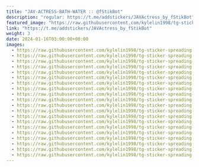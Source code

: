 ```yaml
---
title: "JAV-ACTRESS-BATH-WATER :: @fStikBot"
description: "regular: https://t.me/addstickers/JAVActress_by_fStikBot"
featured_image: "https://raw.githubusercontent.com/kylelin1998/tg-sticker-spreading-worldwide-images/main/img/4bebf188-8100-47ea-8165-e90c8bcbd56e.jpg"
link: "https://t.me/addstickers/JAVActress_by_fStikBot"
weight: 3
date: 2024-01-16T03:00:00+08:00
images:
  - https://raw.githubusercontent.com/kylelin1998/tg-sticker-spreading-worldwide-images/main/img/4bebf188-8100-47ea-8165-e90c8bcbd56e.jpg
  - https://raw.githubusercontent.com/kylelin1998/tg-sticker-spreading-worldwide-images/main/img/91479047-af82-4eb0-b5f8-2b9463b74b98.jpg
  - https://raw.githubusercontent.com/kylelin1998/tg-sticker-spreading-worldwide-images/main/img/540eba34-a4c5-4d8b-a31f-625b091f1a65.jpg
  - https://raw.githubusercontent.com/kylelin1998/tg-sticker-spreading-worldwide-images/main/img/0b0a2cb3-bdeb-429f-8d76-5bbc94f37b44.jpg
  - https://raw.githubusercontent.com/kylelin1998/tg-sticker-spreading-worldwide-images/main/img/87891778-325a-40aa-9e45-2f006d1d2588.jpg
  - https://raw.githubusercontent.com/kylelin1998/tg-sticker-spreading-worldwide-images/main/img/8234d1b3-bf81-4690-b326-2122e08f85a6.jpg
  - https://raw.githubusercontent.com/kylelin1998/tg-sticker-spreading-worldwide-images/main/img/3ffd276f-4071-46bd-a4b4-fa2650f956b6.jpg
  - https://raw.githubusercontent.com/kylelin1998/tg-sticker-spreading-worldwide-images/main/img/e57c9234-bdcc-4dd8-bf8f-ae303310125d.jpg
  - https://raw.githubusercontent.com/kylelin1998/tg-sticker-spreading-worldwide-images/main/img/5166f1e3-00a0-43a5-a297-82b52409a976.jpg
  - https://raw.githubusercontent.com/kylelin1998/tg-sticker-spreading-worldwide-images/main/img/4528ed3b-9e99-47f2-9d07-89e7c680dbc4.jpg
  - https://raw.githubusercontent.com/kylelin1998/tg-sticker-spreading-worldwide-images/main/img/25db899f-0b61-4d84-95f6-277eb17cc242.jpg
  - https://raw.githubusercontent.com/kylelin1998/tg-sticker-spreading-worldwide-images/main/img/6c90b51b-eeac-488a-91a3-5337dc03f665.jpg
  - https://raw.githubusercontent.com/kylelin1998/tg-sticker-spreading-worldwide-images/main/img/384d1d97-bf9f-4d10-a667-b0455ef2a13c.jpg
  - https://raw.githubusercontent.com/kylelin1998/tg-sticker-spreading-worldwide-images/main/img/23d5c7ff-4bc6-4158-a88c-9359d71154a2.jpg
  - https://raw.githubusercontent.com/kylelin1998/tg-sticker-spreading-worldwide-images/main/img/7ad94f09-368a-4dc8-a456-c14dc79973e0.jpg
  - https://raw.githubusercontent.com/kylelin1998/tg-sticker-spreading-worldwide-images/main/img/0bbfbdec-cdff-4b73-8510-beac43349d8f.jpg
  - https://raw.githubusercontent.com/kylelin1998/tg-sticker-spreading-worldwide-images/main/img/d13832f8-7324-4da6-877b-2ef1c07ac113.jpg
  - https://raw.githubusercontent.com/kylelin1998/tg-sticker-spreading-worldwide-images/main/img/b60ba1a7-aa08-4fcf-a33a-5139c3369cd9.jpg
  - https://raw.githubusercontent.com/kylelin1998/tg-sticker-spreading-worldwide-images/main/img/e5c530c2-ae20-4e05-97b6-0692bd1ffe8c.jpg
  - https://raw.githubusercontent.com/kylelin1998/tg-sticker-spreading-worldwide-images/main/img/36d2e442-fe05-485a-a722-d73ab98a366a.jpg
---
```

